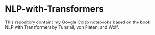 # NLP-with-Transformers
This repository contains my Google Colab notebooks based on the book NLP with Transformers by Tunstall, von Platen, and Wolf. 


